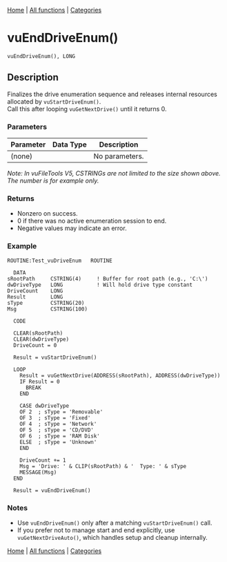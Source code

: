 [Home](../index.md) | [All functions](../all-functions.md) | [Categories](../categories/index.md)

# vuEndDriveEnum()

```Prototype
vuEndDriveEnum(), LONG
```


## Description
Finalizes the drive enumeration sequence and releases internal resources allocated by `vuStartDriveEnum()`.  
Call this after looping `vuGetNextDrive()` until it returns 0.

### Parameters

| Parameter | Data Type | Description |
|-----------|-----------|-------------|
| (none)    |           | No parameters. |

_Note: In vuFileTools V5, CSTRINGs are not limited to the size shown above. The number is for example only._

### Returns
- Nonzero on success.  
- 0 if there was no active enumeration session to end.  
- Negative values may indicate an error.

### Example

```Clarion
ROUTINE:Test_vuDriveEnum   ROUTINE

  DATA
sRootPath     CSTRING(4)     ! Buffer for root path (e.g., 'C:\')
dwDriveType   LONG           ! Will hold drive type constant
DriveCount    LONG
Result        LONG
sType         CSTRING(20)
Msg           CSTRING(100)

  CODE

  CLEAR(sRootPath)
  CLEAR(dwDriveType)
  DriveCount = 0

  Result = vuStartDriveEnum()

  LOOP
    Result = vuGetNextDrive(ADDRESS(sRootPath), ADDRESS(dwDriveType))
    IF Result = 0
      BREAK
    END

    CASE dwDriveType
    OF 2  ; sType = 'Removable'
    OF 3  ; sType = 'Fixed'
    OF 4  ; sType = 'Network'
    OF 5  ; sType = 'CD/DVD'
    OF 6  ; sType = 'RAM Disk'
    ELSE  ; sType = 'Unknown'
    END

    DriveCount += 1
    Msg = 'Drive: ' & CLIP(sRootPath) & '  Type: ' & sType
    MESSAGE(Msg)
  END

  Result = vuEndDriveEnum()
```

### Notes
- Use `vuEndDriveEnum()` only after a matching `vuStartDriveEnum()` call.  
- If you prefer not to manage start and end explicitly, use `vuGetNextDriveAuto()`, which handles setup and cleanup internally.

[Home](../index.md) | [All functions](../all-functions.md) | [Categories](../categories/index.md)
